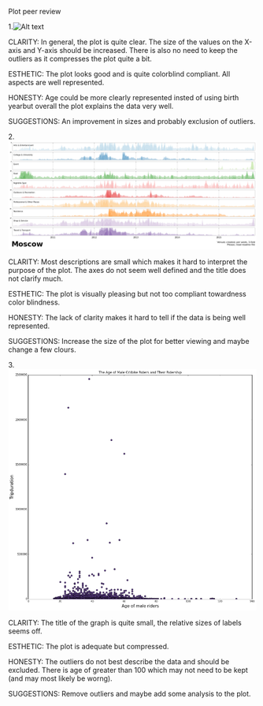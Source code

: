 Plot peer review

1.![Alt text](https://github.com/myphan92/PUI2015_mphan/blob/master/HW8/graph.png)

CLARITY: In general, the plot is quite clear. The size of the values on the X-axis and Y-axis should be increased. There is also no need to keep the outliers as it compresses the plot quite a bit.

ESTHETIC: The plot looks good and is quite colorblind compliant. All aspects are well represented.

HONESTY: Age could be more clearly represented insted of using birth yearbut overall the plot explains the data very well.

SUGGESTIONS: An improvement in sizes and probably exclusion of outliers. 

2.![Alt text](https://github.com/Casyfill/PUI2015_Philipp/blob/master/HW8/horisont_Moscow.png)

CLARITY: Most descriptions are small which makes it hard to interpret the purpose of the plot. The axes do not seem well defined and the title does not clarify much.

ESTHETIC: The plot is visually pleasing but not too compliant towardness color blindness.

HONESTY: The lack of clarity makes it hard to tell if the data is being well represented.

SUGGESTIONS: Increase the size of the plot for better viewing and maybe change a few clours.

3.![Alt text](https://github.com/yanchao1992/pui2015_yxu/blob/master/hw8/hw8.png)

CLARITY: The title of the graph is quite small, the relative sizes of labels seems off.

ESTHETIC: The plot is adequate but compressed.

HONESTY: The outliers do not best describe the data and should be excluded. There is age of greater than 100 which may not need to be kept (and may most likely be worng).

SUGGESTIONS: Remove outliers and maybe add some analysis to the plot.